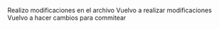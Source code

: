 Realizo modificaciones en el archivo
Vuelvo a realizar modificaciones
Vuelvo a hacer cambios para commitear